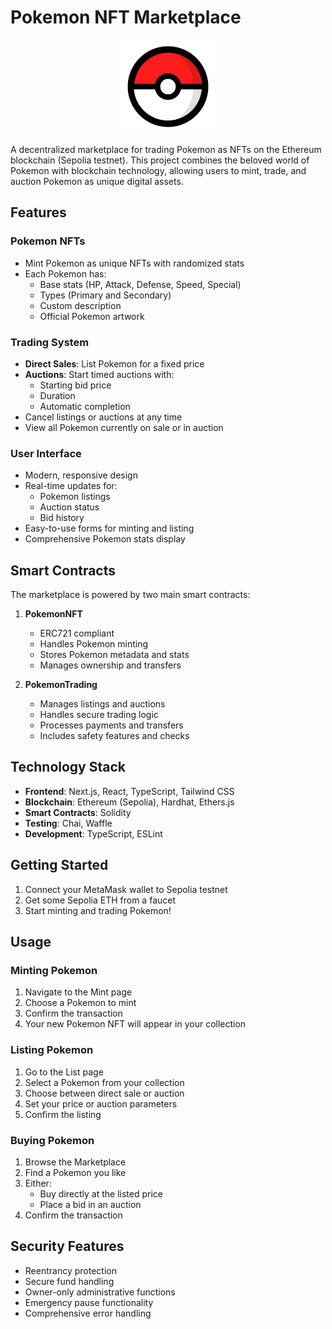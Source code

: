 # Pokemon NFT Marketplace

<p align="center">
  <img src="public/pokeball.png" alt="Pokeball" width="150" height="150"/>
</p>

A decentralized marketplace for trading Pokemon as NFTs on the Ethereum blockchain (Sepolia testnet). This project combines the beloved world of Pokemon with blockchain technology, allowing users to mint, trade, and auction Pokemon as unique digital assets.

## Features

### Pokemon NFTs
- Mint Pokemon as unique NFTs with randomized stats
- Each Pokemon has:
  - Base stats (HP, Attack, Defense, Speed, Special)
  - Types (Primary and Secondary)
  - Custom description
  - Official Pokemon artwork

### Trading System
- **Direct Sales**: List Pokemon for a fixed price
- **Auctions**: Start timed auctions with:
  - Starting bid price
  - Duration
  - Automatic completion
- Cancel listings or auctions at any time
- View all Pokemon currently on sale or in auction

### User Interface
- Modern, responsive design
- Real-time updates for:
  - Pokemon listings
  - Auction status
  - Bid history
- Easy-to-use forms for minting and listing
- Comprehensive Pokemon stats display

## Smart Contracts

The marketplace is powered by two main smart contracts:

1. **PokemonNFT**
   - ERC721 compliant
   - Handles Pokemon minting
   - Stores Pokemon metadata and stats
   - Manages ownership and transfers

2. **PokemonTrading**
   - Manages listings and auctions
   - Handles secure trading logic
   - Processes payments and transfers
   - Includes safety features and checks

## Technology Stack

- **Frontend**: Next.js, React, TypeScript, Tailwind CSS
- **Blockchain**: Ethereum (Sepolia), Hardhat, Ethers.js
- **Smart Contracts**: Solidity
- **Testing**: Chai, Waffle
- **Development**: TypeScript, ESLint

## Getting Started

1. Connect your MetaMask wallet to Sepolia testnet
2. Get some Sepolia ETH from a faucet
3. Start minting and trading Pokemon!

## Usage

### Minting Pokemon
1. Navigate to the Mint page
2. Choose a Pokemon to mint
3. Confirm the transaction
4. Your new Pokemon NFT will appear in your collection

### Listing Pokemon
1. Go to the List page
2. Select a Pokemon from your collection
3. Choose between direct sale or auction
4. Set your price or auction parameters
5. Confirm the listing

### Buying Pokemon
1. Browse the Marketplace
2. Find a Pokemon you like
3. Either:
   - Buy directly at the listed price
   - Place a bid in an auction
4. Confirm the transaction

## Security Features

- Reentrancy protection
- Secure fund handling
- Owner-only administrative functions
- Emergency pause functionality
- Comprehensive error handling 
